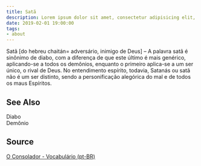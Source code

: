 ```yaml
---
title: Satã
description: Lorem ipsum dolor sit amet, consectetur adipisicing elit, sed do eiusmod tempor incididunt ut labore et dolore magna aliqua.  TODO
date: 2019-02-01 19:00:00
tags:
- about
---
```


Satã [do hebreu chaitán= adversário, inimigo de Deus] – A palavra satã é sinônimo de diabo, com a diferença de que este último é mais genérico, aplicando-se a todos os demônios, enquanto o primeiro aplica-se a um ser único, o rival de Deus. No entendimento espírito, todavia, Satanás ou satã não é um ser distinto, sendo a personificação alegórica do mal e de todos os maus Espíritos.

## See Also
Diabo  
Demônio  

## Source
[O Consolador - Vocabulário (pt-BR)](http://www.oconsolador.com.br/linkfixo/vocabulario/principal.html)
